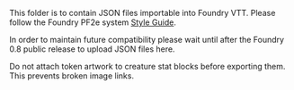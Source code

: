 This folder is to contain JSON files importable into Foundry VTT.  Please follow the Foundry PF2e system [Style Guide](https://gitlab.com/hooking/foundry-vtt---pathfinder-2e/-/wikis/Style-Guide).

In order to maintain future compatibility please wait until after the Foundry 0.8 public release to upload JSON files here.

Do not attach token artwork to creature stat blocks before exporting them.  This prevents broken image links.
